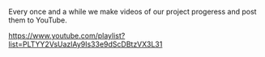 Every once and a while we make videos of our project progeress and post them to YouTube.

https://www.youtube.com/playlist?list=PLTYY2VsUazlAy9Is33e9dScDBtzVX3L31

